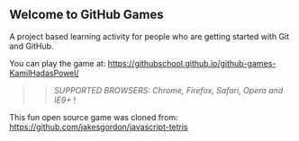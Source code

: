 ## Welcome to GitHub Games

A project based learning activity for people who are getting started with Git and GitHub.

You can play the game at: https://githubschool.github.io/github-games-KamilHadasPowel/

>> _*SUPPORTED BROWSERS*: Chrome, Firefox, Safari, Opera and IE9+_ !

This fun open source game was cloned from: https://github.com/jakesgordon/javascript-tetris
